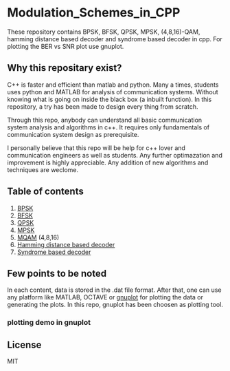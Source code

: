 # Modulation_Schemes_in_CPP
These repository contains BPSK, BFSK, QPSK, MPSK, (4,8,16)-QAM, hamming distance based decoder and syndrome based decoder in cpp. For plotting the BER vs SNR plot use gnuplot.

## Why this repositary exist?

C++ is faster and efficient than matlab and python. Many a times, students uses python and MATLAB for analysis of communication systems. Without knowing what is going on inside the black box (a inbuilt function). In this repository, a try has been made to design every thing from scratch. 

Through this repo, anybody can understand all basic communication system analysis and algorithms in c++. It requires only fundamentals of communication system design as prerequisite. 

I personally believe that this repo will be help for c++ lover and communication engineers as well as students. Any further optimazation and improvement is highly appreciable. Any addition of new algorithms and techniques are weclome.

## Table of contents

1. [BPSK](https://github.com/mkmishra2000/Modulation_Schemes_in_CPP/tree/main/BPSK)
2. [BFSK](https://github.com/mkmishra2000/Modulation_Schemes_in_CPP/tree/main/BFSK)
3. [QPSK](https://github.com/mkmishra2000/Modulation_Schemes_in_CPP/tree/main/QPSK)
4. [MPSK](https://github.com/mkmishra2000/Modulation_Schemes_in_CPP/tree/main/MPSK)
5. [MQAM](https://github.com/mkmishra2000/Modulation_Schemes_in_CPP/tree/main/QAM) (4,8,16)
6. [Hamming distance based decoder](https://github.com/mkmishra2000/Modulation_Schemes_in_CPP/tree/main/Ham%20distance%20decoder)
7. [Syndrome based decoder](https://github.com/mkmishra2000/Modulation_Schemes_in_CPP/tree/main/Syndrome%20table%20decoder)

## Few points to be noted
In each content, data is stored in the .dat file format. After that, one can use any platform like MATLAB, OCTAVE or [gnuplot](http://www.gnuplot.info/) for plotting the data or generating the plots. In this repo, gnuplot has been choosen as plotting tool. 

### plotting demo in gnuplot



## License
MIT

